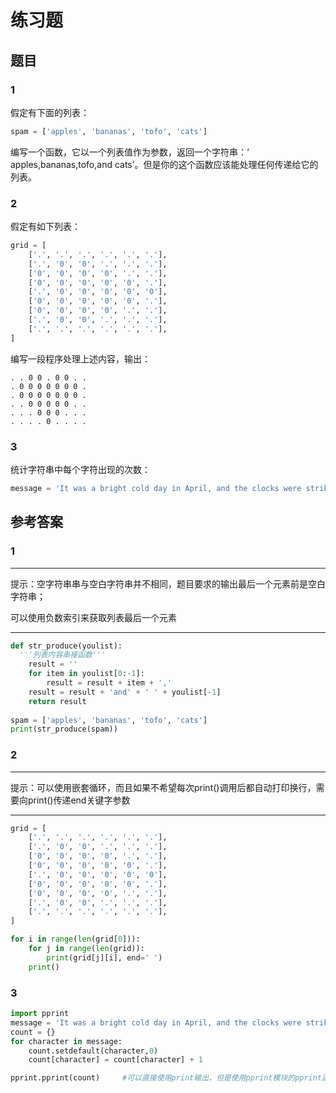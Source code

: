# 练习题

## 题目

### 1

假定有下面的列表：

```python
spam = ['apples', 'bananas', 'tofo', 'cats']
```

编写一个函数，它以一个列表值作为参数，返回一个字符串：‘ apples,bananas,tofo,and cats’。但是你的这个函数应该能处理任何传递给它的列表。

### 2

假定有如下列表：

```python
grid = [
    ['.', '.', '.', '.', '.', '.'],
    ['.', '0', '0', '.', '.', '.'],
    ['0', '0', '0', '0', '.', '.'],
    ['0', '0', '0', '0', '0', '.'],
    ['.', '0', '0', '0', '0', '0'],
    ['0', '0', '0', '0', '0', '.'],
    ['0', '0', '0', '0', '.', '.'],
    ['.', '0', '0', '.', '.', '.'],
    ['.', '.', '.', '.', '.', '.'],  
]
```

编写一段程序处理上述内容，输出：

```
. . 0 0 . 0 0 . . 
. 0 0 0 0 0 0 0 . 
. 0 0 0 0 0 0 0 . 
. . 0 0 0 0 0 . . 
. . . 0 0 0 . . . 
. . . . 0 . . . . 
```

### 3

统计字符串中每个字符出现的次数：

```python
message = 'It was a bright cold day in April, and the clocks were striking thirteen'
```





## 参考答案

### 1

---

提示：空字符串串与空白字符串并不相同，题目要求的输出最后一个元素前是空白字符串；

可以使用负数索引来获取列表最后一个元素

---

```python
def str_produce(youlist):
  '''列表内容串接函数'''
    result = ''
    for item in youlist[0:-1]:
        result = result + item + ','
    result = result + 'and' + ' ' + youlist[-1]
    return result
  
spam = ['apples', 'bananas', 'tofo', 'cats']
print(str_produce(spam))
```

### 2

---

提示：可以使用嵌套循环，而且如果不希望每次print()调用后都自动打印换行，需要向print()传递end关键字参数

---

```python
grid = [
    ['.', '.', '.', '.', '.', '.'],
    ['.', '0', '0', '.', '.', '.'],
    ['0', '0', '0', '0', '.', '.'],
    ['0', '0', '0', '0', '0', '.'],
    ['.', '0', '0', '0', '0', '0'],
    ['0', '0', '0', '0', '0', '.'],
    ['0', '0', '0', '0', '.', '.'],
    ['.', '0', '0', '.', '.', '.'],
    ['.', '.', '.', '.', '.', '.'],  
]

for i in range(len(grid[0])):
    for j in range(len(grid)):
        print(grid[j][i], end=' ')
    print()
```

### 3

```python
import pprint
message = 'It was a bright cold day in April, and the clocks were striking thirteen'
count = {}
for character in message:
    count.setdefault(character,0)
    count[character] = count[character] + 1

pprint.pprint(count)     #可以直接使用print输出，但是使用pprint模块的pprint函数来打印字典，输出会更好看
```





